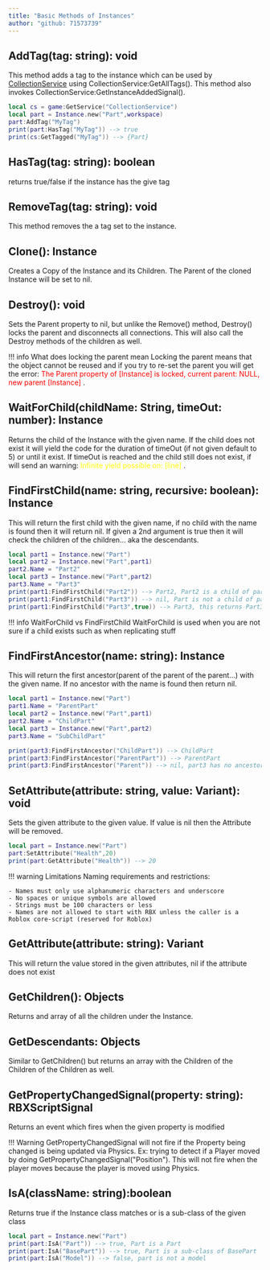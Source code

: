 ```yaml
---
title: "Basic Methods of Instances"
author: "github: 71573739"
---
```


## AddTag(tag: string): void

This method adds a tag to the instance which can be used by [CollectionService](https://create.roblox.com/docs/reference/engine/classes/CollectionService) using CollectionService:GetAllTags(). This method also invokes CollectionService:GetInstanceAddedSignal().

```lua
local cs = game:GetService("CollectionService")
local part = Instance.new("Part",workspace)
part:AddTag("MyTag")
print(part:HasTag("MyTag")) --> true
print(cs:GetTagged("MyTag")) --> {Part}
```

## HasTag(tag: string): boolean

returns true/false if the instance has the give tag

## RemoveTag(tag: string): void

This method removes the a tag set to the instance.

## Clone(): Instance

Creates a Copy of the Instance and its Children. The Parent of the cloned Instance will be set to nil.

## Destroy(): void

Sets the Parent property to nil, but unlike the Remove() method, Destroy() locks the parent and disconnects all connections. This will also call the Destroy methods of the children as well.

!!! info What does locking the parent mean
Locking the parent means that the object cannot be reused and if you try to re-set the parent you will get the error: <span style="color:red"> The Parent property of [Instance] is locked, current parent: NULL, new parent [Instance] </span>.

## WaitForChild(childName: String, timeOut: number): Instance

Returns the child of the Instance with the given name. If the child does not exist it will yield the code for the duration of timeOut (if not given default to 5) or until it exist. If timeOut is reached and the child still does not exist, if will send an warning: <span style="color:yellow"> Infinite yield possible on: [line] </span>.

## FindFirstChild(name: string, recursive: boolean): Instance

This will return the first child with the given name, if no child with the name is found then it will return nil. If given a 2nd argument is true then it will check the children of the children... aka the descendants.

```lua
local part1 = Instance.new("Part")
local part2 = Instance.new("Part",part1)
part2.Name = "Part2"
local part3 = Instance.new("Part",part2)
part3.Name = "Part3"
print(part1:FindFirstChild("Part2")) --> Part2, Part2 is a child of part1
print(part1:FindFirstChild("Part3")) --> nil, Part is not a child of part1
print(part1:FindFirstChild("Part3",true)) --> Part3, this returns Part3 because we told it to find the descendants of the part as well
```

!!! info WaitForChild vs FindFirstChild
WaitForChild is used when you are not sure if a child exists such as when replicating stuff

## FindFirstAncestor(name: string): Instance

This will return the first ancestor(parent of the parent of the parent...) with the given name. If no ancestor with the name is found then return nil.

```lua
local part1 = Instance.new("Part")
part1.Name = "ParentPart"
local part2 = Instance.new("Part",part1)
part2.Name = "ChildPart"
local part3 = Instance.new("Part",part2)
part3.Name = "SubChildPart"

print(part3:FindFirstAncestor("ChildPart")) --> ChildPart
print(part3:FindFirstAncestor("ParentPart")) --> ParentPart
print(part3:FindFirstAncestor("Parent")) --> nil, part3 has no ancestor is named Parent
```

## SetAttribute(attribute: string, value: Variant): void

Sets the given attribute to the given value. If value is nil then the Attribute will be removed.

```lua
local part = Instance.new("Part")
part:SetAttribute("Health",20)
print(part:GetAttribute("Health")) --> 20
```

!!! warning Limitations
Naming requirements and restrictions:

    - Names must only use alphanumeric characters and underscore
    - No spaces or unique symbols are allowed
    - Strings must be 100 characters or less
    - Names are not allowed to start with RBX unless the caller is a Roblox core-script (reserved for Roblox)

## GetAttribute(attribute: string): Variant

This will return the value stored in the given attributes, nil if the attribute does not exist

## GetChildren(): Objects

Returns and array of all the children under the Instance.

## GetDescendants: Objects

Similar to GetChildren() but returns an array with the Children of the Children of the Children as well.

## GetPropertyChangedSignal(property: string): RBXScriptSignal

Returns an event which fires when the given property is modified

!!! Warning
GetPropertyChangedSignal will not fire if the Property being changed is being updated via Physics. Ex: trying to detect if a Player moved by doing GetPropertyChangedSignal("Position"). This will not fire when the player moves because the player is moved using Physics.

## IsA(className: string):boolean

Returns true if the Instance class matches or is a sub-class of the given class

```lua
local part = Instance.new("Part")
print(part:IsA("Part")) --> true, Part is a Part
print(part:IsA("BasePart")) --> true, Part is a sub-class of BasePart
print(part:IsA("Model")) --> false, part is not a model
```
